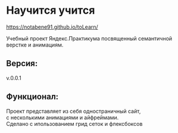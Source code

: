 # Научится учится

https://notabene91.github.io/toLearn/

Учебный проект Яндекс.Практикума посвященный семантичной верстке и анимациям.

## Версия:

v.0.0.1

## Функционал:

Проект представляет из себя одностраничный сайт,  
с несколькими анимациями и айфреймами.  
Сделано с ипользованием грид сеток и флексбоксов
